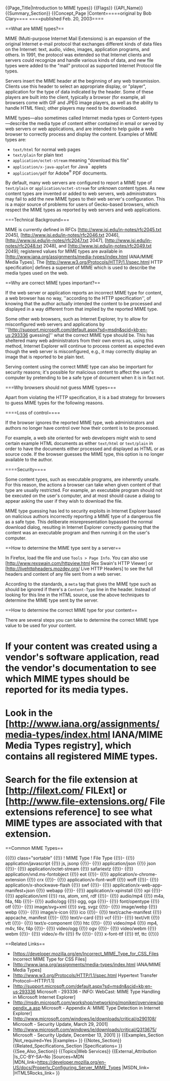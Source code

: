 {{Page_Title|Introduction to MIME types}}
{{Flags}}
{{API_Name}}
{{Summary_Section}}
{{Concept_Page
|Content=====original by Bob Clary====
====published Feb. 20, 2003====

==What are MIME types?==

MIME (Multi-purpose Internet Mail Extensions) is an expansion of the original Internet e-mail protocol that exchanges different kinds of data files on the Internet: text, audio, video, images, application programs, and others. In 1991, the protocol was extended so that Internet clients and servers could recognize and handle various kinds of data, and new file types were added to the "mail" protocol as supported Internet Protocol file types.

Servers insert the MIME header at the beginning of any web transmission. Clients use this header to select an appropriate display, or "player", application for the type of data indicated by the header. Some of these players are built into the client, typically a browser (for example, all browsers come with GIF and JPEG image players, as well as the ability to handle HTML files); other players may need to be downloaded.

MIME types&mdash;also sometimes called Internet media types or Content-types&mdash;describe the media type of content either contained in email or served by web servers or web applications, and are intended to 
help guide a web browser to correctly process and display the content. Examples of MIME types are:

* <code>text/html</code> for normal web pages
* <code>text/plain</code> for plain text
* <code>application/octet-stream</code> meaning "download this file"
* <code>application/x-java-applet</code> for Java<sup>&trade;</sup> applets
* <code>application/pdf</code> for Adobe<sup>&reg;</sup> PDF documents.

By default, many web servers are configured to report a MIME type of <code>text/plain</code> or 
<code>application/octet-stream</code> for unknown content types. As new content types are invented or added to web servers, web 
administrators may fail to add the new MIME types to their web server's configuration. This is a major source of problems for 
users of Gecko-based browsers, which respect the MIME types as reported by web servers and web applications.

===Technical Background===

MIME is currently defined in RFCs [http://www.isi.edu/in-notes/rfc2045.txt 2045], [http://www.isi.edu/in-notes/rfc2046.txt 2046], 
[http://www.isi.edu/in-notes/rfc2047.txt 2047], [http://www.isi.edu/in-notes/rfc2048.txt 2048], and 
[http://www.isi.edu/in-notes/rfc2049.txt 2049]; registered values for MIME types are available in 
[http://www.iana.org/assignments/media-types/index.html IANA/MIME Media Types]. The 
[http://www.w3.org/Protocols/HTTP/1.1/spec.html HTTP specification] defines a superset of MIME which is used to describe the 
media types used on the web.

==Why are correct MIME types important?==

If the web server or application reports an 
incorrect MIME type for content, a web browser has no way, ''according to the HTTP specification'', of knowing that the author 
actually intended the content to be processed and displayed in a way different from that implied by the reported MIME type.

Some other web browsers, such as Internet Explorer, try to allow for misconfigured web servers and 
applications by ''[http://support.microsoft.com/default.aspx?sd=msdn&scid=kb;en-us;293336 guessing]'' what the correct MIME type 
should be. This has sheltered many web administrators from their own errors as, using this method, Internet Explorer will 
continue to process content as expected even though the web server is misconfigured, e.g., it may correctly display an image that is reported to be plain text.

Serving content using the correct MIME type can also be important for security reasons; it's possible for malicious content to 
affect the user's computer by pretending to be a safe type of document when it is in fact not. 

===Why browsers should not guess MIME types===

Apart from violating the HTTP specification, it is a bad strategy for browsers to guess MIME types for the following reasons.

====Loss of control====

If the browser ignores the reported MIME type, web administrators and authors no longer have control over how their content is to 
be processed.

For example, a web site oriented for web developers might wish to send certain example HTML documents as either 
<code>text/html</code> or <code>text/plain</code> in order to have the documents either processed and displayed as HTML or as 
source code. If the browser guesses the MIME type, this option is no longer available to the author.

====Security====

Some content types, such as executable programs, are inherently unsafe. For this reason, the actions a browser can take when given content of that type are usually restricted. For example, an executable program should not be executed on 
the user's computer, and at most should cause a dialog to appear asking the user if they wish to download the file.

MIME type guessing has led to security exploits in Internet Explorer based on malicious authors incorrectly 
reporting a MIME type of a dangerous file as a safe type. This deliberate misrepresentation bypassed the normal download dialog, resulting in Internet Explorer correctly guessing that the content was an executable program and then running it on the user's computer.

==How to determine the MIME type sent by a server==

In Firefox, load the file and use <code>Tools > Page Info</code>. You can also use [http://www.rexswain.com/httpview.html Rex Swain's HTTP Viewer] or [http://livehttpheaders.mozdev.org/ Live HTTP Headers] to see the full headers and content of any file sent from a web server.

According to the standards, a <code>meta</code> tag that gives the MIME type such as <code><nowiki><meta 
http-equiv="Content-Type" content="text/html"></nowiki></code> should be ignored if there's a <code>Content-Type</code> line in the header. Instead of looking for this line in the HTML source, use the above techniques to determine the MIME type sent by the 
server.

==How to determine the correct MIME type for your content==

There are several steps you can take to determine the correct MIME type value to be used for your content.

# If your content was created using a vendor's software application, read the vendor's documentation to see which MIME types should be reported for its media types.
# Look in the [http://www.iana.org/assignments/media-types/index.html IANA/MIME Media Types registry], which contains all registered MIME types.
<!--# If the media type is displayed using a plug-in in Netscape Gecko, install the plug-in and then look in the Help->About Plug-ins Menu to see what MIME types are associated with the media type.-->
# Search for the file extension at [http://filext.com/ FILExt] or [http://www.file-extensions.org/ File extensions reference] to see what MIME types are associated with that extension.


==Common MIME Types==

{{{!}} class="sortable" {{!}}
! MIME Type
! File Type
{{!}}-
{{!}} application/javascript
{{!}} js, jsonp
{{!}}-
{{!}} application/json
{{!}} json
{{!}}-
{{!}} application/octet-stream
{{!}} safariextz
{{!}}-
{{!}} application/vnd.ms-fontobject
{{!}} eot
{{!}}-
{{!}} application/x-chrome-extension
{{!}} crx
{{!}}-
{{!}} application/x-font-woff
{{!}} woff
{{!}}-
{{!}} application/x-shockwave-flash
{{!}} swf
{{!}}-
{{!}} application/x-web-app-manifest+json
{{!}} webapp
{{!}}-
{{!}} application/x-xpinstall
{{!}} xpi
{{!}}-
{{!}} application/xml
{{!}} rss, atom, xml, rdf
{{!}}-
{{!}} audio/mp4
{{!}} m4a, f4a, f4b
{{!}}-
{{!}} audio/ogg
{{!}} ogg, oga
{{!}}-
{{!}} font/opentype
{{!}} otf
{{!}}-
{{!}} image/svg+xml
{{!}} svg, svgz
{{!}}-
{{!}} image/webp
{{!}} webp
{{!}}-
{{!}} image/x-icon
{{!}} ico
{{!}}-
{{!}} text/cache-manifest
{{!}} appcache, manifest
{{!}}-
{{!}} text/v-card
{{!}} vcf
{{!}}-
{{!}} text/vtt
{{!}} vtt
{{!}}-
{{!}} text/x-component
{{!}} htc
{{!}}-
{{!}} video/mp4
{{!}} mp4, m4v, f4v, f4p
{{!}}-
{{!}} video/ogg
{{!}} ogv
{{!}}-
{{!}} video/webm
{{!}} webm
{{!}}-
{{!}} video/x-flv
{{!}} flv
{{!}}-
{{!}} x-font-ttf
{{!}} ttf, ttc
{{!}}}


==Related Links==

* [https://developer.mozilla.org/en/Incorrect_MIME_Type_for_CSS_Files Incorrect MIME Type for CSS Files]
* [http://www.iana.org/assignments/media-types/index.html IANA/MIME Media Types]
* [http://www.w3.org/Protocols/HTTP/1.1/spec.html Hypertext Transfer Protocol&mdash;HTTP/1.1]
* [http://support.microsoft.com/default.aspx?sd=msdn&scid=kb;en-us;293336 Microsoft - 293336 - INFO: WebCast: MIME Type Handling in Microsoft Internet Explorer]
* [http://msdn.microsoft.com/workshop/networking/moniker/overview/appendix_a.asp Microsoft - Appendix A: MIME Type Detection in Internet Explorer]
* [http://www.microsoft.com/windows/ie/downloads/critical/q290108/ Microsoft - Security Update, March 29, 2001]
* [http://www.microsoft.com/windows/ie/downloads/critical/Q313675/ Microsoft - Security Update, December 13, 2001]
}}
{{Examples_Section
|Not_required=Yes
|Examples=
}}
{{Notes_Section}}
{{Related_Specifications_Section
|Specifications=
}}
{{See_Also_Section}}
{{Topics|Web Services}}
{{External_Attribution
|Is_CC-BY-SA=No
|Sources=MDN
|MDN_link=https://developer.mozilla.org/en-US/docs/Properly_Configuring_Server_MIME_Types
|MSDN_link=
|HTML5Rocks_link=
}}